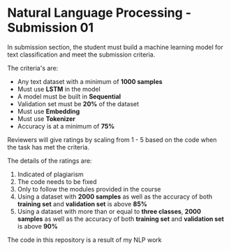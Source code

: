 ﻿# Natural Language Processing - Submission 01
In submission section, the student must build a machine learning model for text classification and meet the submission criteria.

The criteria's are:

 - Any text dataset with a minimum of **1000 samples**
 - Must use **LSTM** in the model
 - A model must be built in **Sequential**
 - Validation set must be **20%** of the dataset
 - Must use **Embedding**
 - Must use **Tokenizer**
 - Accuracy is at a minimum of **75%**

Reviewers will give ratings by scaling from 1 - 5 based on the code when the task has met the criteria.

The details of the ratings are: 

 1. Indicated of plagiarism
 2. The code needs to be fixed
 3. Only to follow the modules provided in the course
 4. Using a dataset with **2000 samples** as well as the accuracy of both **training set** and **validation set** is above **85%**
 5. Using a dataset with more than or equal to **three classes**, **2000 samples** as well as the accuracy of both **training set** and **validation set** is above **90%**

 The code in this repository is a result of my NLP work

